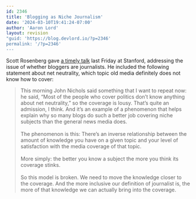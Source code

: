 ```yaml
---
id: 2346
title: 'Blogging as Niche Journalism'
date: '2024-03-10T19:41:24-07:00'
author: 'Aaron Lord'
layout: revision
"guid: 'https://blog.devlord.io/?p=2346'
permalink: '/?p=2346'
---
```


Scott Rosenberg gave <a href="http://www.wordyard.com/2010/05/03/no-more-bouncers-at-the-journalism-club-door/">a timely talk</a> last Friday at Stanford, addressing the issue of whether bloggers are journalists.  He included the following statement about net neutrality, which topic old media definitely does not know how to cover:<blockquote>This morning John Nichols said something that I want to repeat now: he said, “Most of the people who cover politics don’t know anything about net neutrality,” so the coverage is lousy. That’s quite an admission, I think. And it’s an example of a phenomenon that helps explain why so many blogs do such a better job covering niche subjects than the general news media does.<br /><br />The phenomenon is this: There’s an inverse relationship between the amount of knowledge you have on a given topic and your level of satisfaction with the media coverage of that topic.<br /><br />More simply: the better you know a subject the more you think its coverage stinks.<br /><br />So this model is broken. We need to move the knowledge closer to the coverage. And the more inclusive our definition of journalist is, the more of that knowledge we can actually bring into the coverage.</blockquote><div class="blogger-post-footer"></div>